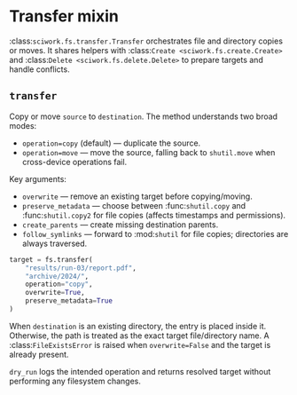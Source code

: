 # Transfer mixin

:class:`sciwork.fs.transfer.Transfer` orchestrates file and directory copies or
moves. It shares helpers with :class:`Create <sciwork.fs.create.Create>` and
:class:`Delete <sciwork.fs.delete.Delete>` to prepare targets and handle
conflicts.

## ``transfer``

Copy or move ``source`` to ``destination``. The method understands two broad
modes:

- ``operation=copy`` (default) — duplicate the source.
- ``operation=move`` — move the source, falling back to ``shutil.move`` when
cross-device operations fail.

Key arguments:

- ``overwrite`` — remove an existing target before copying/moving.
- ``preserve_metadata`` — choose between :func:`shutil.copy` and
:func:`shutil.copy2` for file copies (affects timestamps and permissions).
- ``create_parents`` — create missing destination parents.
- ``follow_symlinks`` — forward to :mod:`shutil` for file copies; directories
are always traversed.

```python
target = fs.transfer(
    "results/run-03/report.pdf",
    "archive/2024/",
    operation="copy",
    overwrite=True,
    preserve_metadata=True
)
```

When ``destination`` is an existing directory, the entry is placed inside it.
Otherwise, the path is treated as the exact target file/directory name. A
:class:`FileExistsError` is raised when ``overwrite=False`` and the target is
already present.

``dry_run`` logs the intended operation and returns resolved target without
performing any filesystem changes.